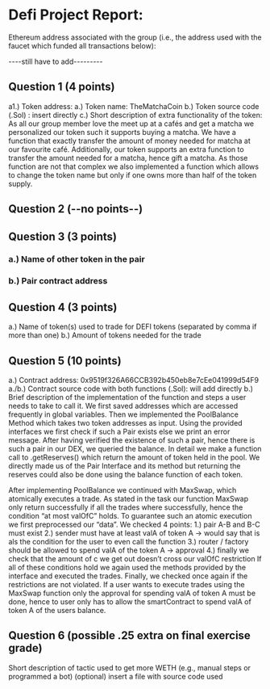 # Defi Project Report:

Ethereum address associated with the group (i.e., the address used with the faucet which funded all transactions below):

----still have to add---------

## Question 1 (4 points)
a1.) Token address:
a.) Token name: TheMatchaCoin
b.) Token source code (.Sol) : insert directly
c.) Short description of extra functionality of the token:
	As all our group member love the meet up at a cafés and get a matcha we personalized our token such it supports buying a matcha. We have a function that exactly transfer the amount of money needed for matcha at our favourite café. Additionally, our token supports an extra function to transfer the amount needed for a matcha, hence gift a matcha. As those function are not that complex we also implemented a function which allows to change the token name but only if one owns more than half of the token supply.

## Question 2 (--no points--)

## Question 3 (3 points)

### a.) Name of other token in the pair

### b.) Pair contract address

## Question 4 (3 points)

a.) Name of token(s) used to trade for DEFI tokens (separated by comma if more than one)
b.) Amount of tokens needed for the trade

## Question 5 (10 points)

a.) Contract address: 0x9519f326A66CCB392b450eb8e7cEe041999d54F9
a./b.) Contract source code with both functions (.Sol): will add directly 
b.) Brief description of the implementation of the function and steps a user needs to take to call it.
We first saved addresses which are accessed frequently in global variables. Then we implemented the PoolBalance Method which takes two token addresses as input. Using the provided interfaces we first check if such a Pair exists else we print an error message. After having verified the existence of such a pair, hence there is such a pair in our DEX, we queried the balance. In detail we make a function call to .getReserves() which return the amount of token held in the pool. We directly made us of the Pair Interface and its method but returning the reserves could also be done using the balance function of each token.

After implementing PoolBalance we continued with MaxSwap, which atomically executes a trade. As stated in the task our function MaxSwap only return successfully if all the trades where successfully, hence the condition “at most valOfC” holds.
To guarantee such an atomic execution we first preprocessed our “data”. We checked 4 points:
  1.) pair A-B and B-C must exist
        2.) sender must have at least valA of token A -> would say that is als the condition for the user to even call the function 
        3.) router / factory should be allowed to spend valA of the token A 
-> approval
        4.) finally we check that the amount of c we get out doesn’t cross our valOfC restriction
If all of these conditions hold we again used the methods provided by the interface and executed the trades. Finally, we checked once again if the restrictions are not violated.
If a user wants to execute trades using the MaxSwap function only the approval for spending valA of token A must be done, hence to user only has to allow the smartContract to spend valA of token A of the users balance.
	



## Question 6 (possible .25 extra on final exercise grade)
Short description of tactic used to get more WETH (e.g., manual steps or programmed a bot)
(optional) insert a file with source code used




